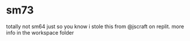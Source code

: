 # sm73
totally not sm64
just so you know i stole this from @jscraft on replit. more info in the workspace folder
